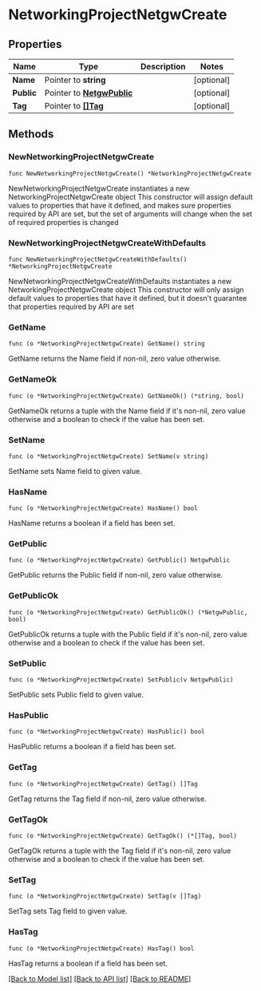 # NetworkingProjectNetgwCreate

## Properties

Name | Type | Description | Notes
------------ | ------------- | ------------- | -------------
**Name** | Pointer to **string** |  | [optional] 
**Public** | Pointer to [**NetgwPublic**](NetgwPublic.md) |  | [optional] 
**Tag** | Pointer to [**[]Tag**](Tag.md) |  | [optional] 

## Methods

### NewNetworkingProjectNetgwCreate

`func NewNetworkingProjectNetgwCreate() *NetworkingProjectNetgwCreate`

NewNetworkingProjectNetgwCreate instantiates a new NetworkingProjectNetgwCreate object
This constructor will assign default values to properties that have it defined,
and makes sure properties required by API are set, but the set of arguments
will change when the set of required properties is changed

### NewNetworkingProjectNetgwCreateWithDefaults

`func NewNetworkingProjectNetgwCreateWithDefaults() *NetworkingProjectNetgwCreate`

NewNetworkingProjectNetgwCreateWithDefaults instantiates a new NetworkingProjectNetgwCreate object
This constructor will only assign default values to properties that have it defined,
but it doesn't guarantee that properties required by API are set

### GetName

`func (o *NetworkingProjectNetgwCreate) GetName() string`

GetName returns the Name field if non-nil, zero value otherwise.

### GetNameOk

`func (o *NetworkingProjectNetgwCreate) GetNameOk() (*string, bool)`

GetNameOk returns a tuple with the Name field if it's non-nil, zero value otherwise
and a boolean to check if the value has been set.

### SetName

`func (o *NetworkingProjectNetgwCreate) SetName(v string)`

SetName sets Name field to given value.

### HasName

`func (o *NetworkingProjectNetgwCreate) HasName() bool`

HasName returns a boolean if a field has been set.

### GetPublic

`func (o *NetworkingProjectNetgwCreate) GetPublic() NetgwPublic`

GetPublic returns the Public field if non-nil, zero value otherwise.

### GetPublicOk

`func (o *NetworkingProjectNetgwCreate) GetPublicOk() (*NetgwPublic, bool)`

GetPublicOk returns a tuple with the Public field if it's non-nil, zero value otherwise
and a boolean to check if the value has been set.

### SetPublic

`func (o *NetworkingProjectNetgwCreate) SetPublic(v NetgwPublic)`

SetPublic sets Public field to given value.

### HasPublic

`func (o *NetworkingProjectNetgwCreate) HasPublic() bool`

HasPublic returns a boolean if a field has been set.

### GetTag

`func (o *NetworkingProjectNetgwCreate) GetTag() []Tag`

GetTag returns the Tag field if non-nil, zero value otherwise.

### GetTagOk

`func (o *NetworkingProjectNetgwCreate) GetTagOk() (*[]Tag, bool)`

GetTagOk returns a tuple with the Tag field if it's non-nil, zero value otherwise
and a boolean to check if the value has been set.

### SetTag

`func (o *NetworkingProjectNetgwCreate) SetTag(v []Tag)`

SetTag sets Tag field to given value.

### HasTag

`func (o *NetworkingProjectNetgwCreate) HasTag() bool`

HasTag returns a boolean if a field has been set.


[[Back to Model list]](../README.md#documentation-for-models) [[Back to API list]](../README.md#documentation-for-api-endpoints) [[Back to README]](../README.md)


